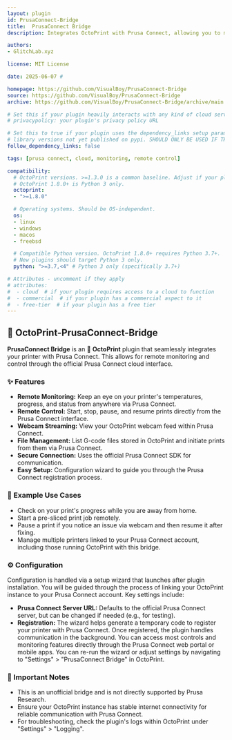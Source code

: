 ```yaml
---
layout: plugin
id: PrusaConnect-Bridge
title:  PrusaConnect Bridge
description: Integrates OctoPrint with Prusa Connect, allowing you to monitor and control your printer via the Prusa Connect interface.

authors:
- GlitchLab.xyz

license: MIT License

date: 2025-06-07 #

homepage: https://github.com/VisualBoy/PrusaConnect-Bridge
source: https://github.com/VisualBoy/PrusaConnect-Bridge
archive: https://github.com/VisualBoy/PrusaConnect-Bridge/archive/main.zip

# Set this if your plugin heavily interacts with any kind of cloud services.
# privacypolicy: your plugin's privacy policy URL

# Set this to true if your plugin uses the dependency_links setup parameter to include
# library versions not yet published on pypi. SHOULD ONLY BE USED IF THERE IS NO OTHER OPTION!
follow_dependency_links: false

tags: [prusa connect, cloud, monitoring, remote control]

compatibility:
  # OctoPrint versions. >=1.3.0 is a common baseline. Adjust if your plugin needs newer features.
  # OctoPrint 1.8.0+ is Python 3 only.
  octoprint:
  - ">=1.8.0"

  # Operating systems. Should be OS-independent.
  os:
  - linux
  - windows
  - macos
  - freebsd

  # Compatible Python version. OctoPrint 1.8.0+ requires Python 3.7+.
  # New plugins should target Python 3 only.
  python: ">=3.7,<4" # Python 3 only (specifically 3.7+)

# Attributes - uncomment if they apply
# attributes:
#  - cloud  # if your plugin requires access to a cloud to function
#  - commercial  # if your plugin has a commercial aspect to it
#  - free-tier  # if your plugin has a free tier
---
```


## 🔧 OctoPrint-PrusaConnect-Bridge

**PrusaConnect Bridge** is an 🐙 **OctoPrint** plugin that seamlessly integrates your printer with Prusa Connect. This allows for remote monitoring and control through the official Prusa Connect cloud interface.

### ✨ Features

*   **Remote Monitoring:** Keep an eye on your printer's temperatures, progress, and status from anywhere via Prusa Connect.
*   **Remote Control:** Start, stop, pause, and resume prints directly from the Prusa Connect interface.
*   **Webcam Streaming:** View your OctoPrint webcam feed within Prusa Connect.
*   **File Management:** List G-code files stored in OctoPrint and initiate prints from them via Prusa Connect.
*   **Secure Connection:** Uses the official Prusa Connect SDK for communication.
*   **Easy Setup:** Configuration wizard to guide you through the Prusa Connect registration process.


### 🧪 Example Use Cases

*   Check on your print's progress while you are away from home.
*   Start a pre-sliced print job remotely.
*   Pause a print if you notice an issue via webcam and then resume it after fixing.
*   Manage multiple printers linked to your Prusa Connect account, including those running OctoPrint with this bridge.

### ⚙️ Configuration

Configuration is handled via a setup wizard that launches after plugin installation. You will be guided through the process of linking your OctoPrint instance to your Prusa Connect account. Key settings include:
*   **Prusa Connect Server URL:** Defaults to the official Prusa Connect server, but can be changed if needed (e.g., for testing).
*   **Registration:** The wizard helps generate a temporary code to register your printer with Prusa Connect.
Once registered, the plugin handles communication in the background. You can access most controls and monitoring features directly through the Prusa Connect web portal or mobile apps.
You can re-run the wizard or adjust settings by navigating to "Settings" > "PrusaConnect Bridge" in OctoPrint.

### 📌 Important Notes

*   This is an unofficial bridge and is not directly supported by Prusa Research.
*   Ensure your OctoPrint instance has stable internet connectivity for reliable communication with Prusa Connect.
*   For troubleshooting, check the plugin's logs within OctoPrint under "Settings" > "Logging".
